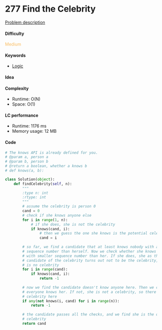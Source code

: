 277 Find the Celebrity
=======================
[Problem description](https://leetcode.com/problems/find-the-celebrity/)

#### Difficulty
<span style="color:#FABC60">Medium</span>

#### Keywords
- [Logic](../categories/logic.md)

#### Idea

#### Complexity
- Runtime: O(N)
- Space: O(1)

#### LC performance
- Runtime: 1176 ms
- Memory usage: 12 MB

#### Code
```python
# The knows API is already defined for you.
# @param a, person a
# @param b, person b
# @return a boolean, whether a knows b
# def knows(a, b):

class Solution(object):
    def findCelebrity(self, n):
        """
        :type n: int
        :rtype: int
        """
        # assume the celebrity is person 0
        cand = 0 
        # check if she knows anyone else
        for i in range(1, n):
            # if she does, she is not the celebrity
            if knows(cand, i):
                # then we guess the one she knows is the potential celebrity
                cand = i
        
        # so far, we find a candidate that at least knows nobody with a larger 
        # sequence number than herself. Now we check whether she knows anyone 
        # with smaller sequence number than her. If she does, she as the only 
        # candidate of the celebrity turns out not to be the celebrity, so there 
        # is no celebrity
        for i in range(cand):
            if knows(cand, i):
                return -1
        
        # now we find the candidate doesn't know anyone here. Then we check if 
        # everyone knows her. If not, she is not a celebrity, so there is no 
        # celebrity here
        if any(not knows(i, cand) for i in range(n)):
            return -1
        
        # the candidate passes all the checks, and we find she is the only 
        # celebrity
        return cand
```
